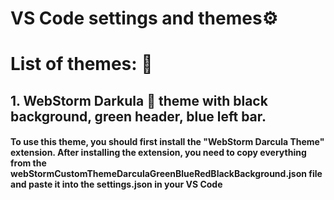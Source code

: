 # VS Code settings and themes⚙️

# List of themes: 📜

## 1. WebStorm Darkula 🧛 theme with black background, green header, blue left bar.

#### To use this theme, you should first install the "WebStorm Darcula Theme" extension. After installing the extension, you need to copy everything from the webStormCustomThemeDarсulaGreenBlueRedBlackBackground.json file and paste it into the settings.json in your VS Code
